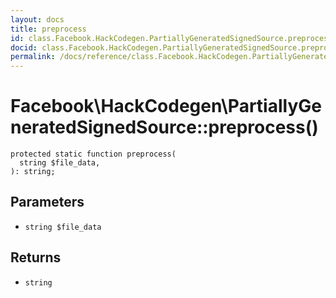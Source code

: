 ```yaml
---
layout: docs
title: preprocess
id: class.Facebook.HackCodegen.PartiallyGeneratedSignedSource.preprocess
docid: class.Facebook.HackCodegen.PartiallyGeneratedSignedSource.preprocess
permalink: /docs/reference/class.Facebook.HackCodegen.PartiallyGeneratedSignedSource.preprocess/
---
```

# Facebook\\HackCodegen\\PartiallyGeneratedSignedSource::preprocess()




``` Hack
protected static function preprocess(
  string $file_data,
): string;
```




## Parameters




- ` string $file_data `




## Returns




+ ` string `